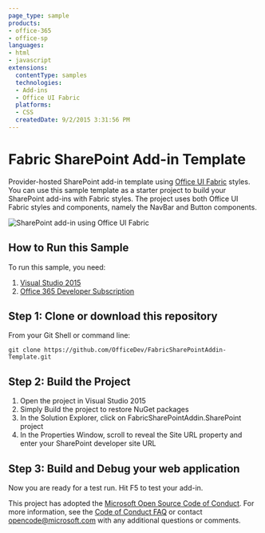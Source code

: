 ```yaml
---
page_type: sample
products:
- office-365
- office-sp
languages:
- html
- javascript
extensions:
  contentType: samples
  technologies:
  - Add-ins
  - Office UI Fabric
  platforms:
  - CSS
  createdDate: 9/2/2015 3:31:56 PM
---
```

# Fabric SharePoint Add-in Template

Provider-hosted SharePoint add-in template using [Office UI Fabric](https://github.com/OfficeDev/Office-UI-Fabric) styles. You can use this sample template as a starter project to build your SharePoint add-ins with Fabric styles. The project uses both Office UI Fabric styles and components, namely the NavBar and Button components.

![SharePoint add-in using Office UI Fabric](http://chakkaradeep.com/wp-content/uploads/2015/09/fabric-spaddin.png)

## How to Run this Sample

To run this sample, you need:

1. [Visual Studio 2015](https://www.visualstudio.com/en-us/downloads/download-visual-studio-vs.aspx)
2. [Office 365 Developer Subscription](https://portal.office.com/Signup/Signup.aspx?OfferId=6881A1CB-F4EB-4db3-9F18-388898DAF510&DL=DEVELOPERPACK&ali=1)

## Step 1: Clone or download this repository

From your Git Shell or command line:

`git clone https://github.com/OfficeDev/FabricSharePointAddin-Template.git`

## Step 2: Build the Project

1. Open the project in Visual Studio 2015
2. Simply Build the project to restore NuGet packages
3. In the Solution Explorer, click on FabricSharePointAddin.SharePoint project
4. In the Properties Window, scroll to reveal the Site URL property and enter your SharePoint developer site URL

## Step 3: Build and Debug your web application

Now you are ready for a test run. Hit F5 to test your add-in.


This project has adopted the [Microsoft Open Source Code of Conduct](https://opensource.microsoft.com/codeofconduct/). For more information, see the [Code of Conduct FAQ](https://opensource.microsoft.com/codeofconduct/faq/) or contact [opencode@microsoft.com](mailto:opencode@microsoft.com) with any additional questions or comments.
